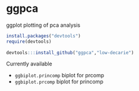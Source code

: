 ggpca
=====

ggplot plotting of pca analysis

```R
install.packages("devtools")
require(devtools)
    
devtools:::install_github("ggpca","low-decarie")
```
    
Currently available
* ```ggbiplot.princomp``` biplot for prcomp
* ```ggbiplot.prcomp``` biplot for princomp
